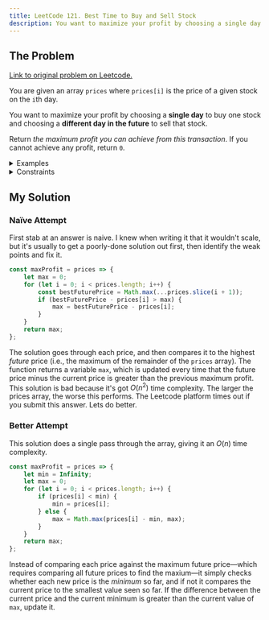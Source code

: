 ```yaml
---
title: LeetCode 121. Best Time to Buy and Sell Stock
description: You want to maximize your profit by choosing a single day to buy one stock and choosing a different day in the future to sell that stock.
---
```


## The Problem

[Link to original problem on Leetcode.](https://leetcode.com/problems/best-time-to-buy-and-sell-stock/)

You are given an array `prices` where `prices[i]` is the price of a given stock on the `i`th day.

You want to maximize your profit by choosing a **single day** to buy one stock and choosing a **different day in the future** to sell that stock.

Return _the maximum profit you can achieve from this transaction_. If you cannot achieve any profit, return `0`.

<details>
<summary>Examples</summary>

Example 1:

```
Input: prices = [7,1,5,3,6,4]
Output: 5
Explanation: Buy on day 2 (price = 1) and sell on day 5 (price = 6), profit = 6-1 = 5.
Note that buying on day 2 and selling on day 1 is not allowed because you must buy before you sell.
```

Example 2:

```
Input: prices = [7,6,4,3,1]
Output: 0
Explanation: In this case, no transactions are done and the max profit = 0.
```

</details>

<details>
<summary>Constraints</summary>

- 1 <= `prices.length` <= 10<sup>5</sup>
- 0 <= `prices[i]` <= 10<sup>4</sup>
</details>

## My Solution

### Naïve Attempt

First stab at an answer is naive. I knew when writing it that it wouldn't scale, but it's usually to get a poorly-done solution out first, then identify the weak points and fix it.

```javascript
const maxProfit = prices => {
	let max = 0;
	for (let i = 0; i < prices.length; i++) {
		const bestFuturePrice = Math.max(...prices.slice(i + 1));
		if (bestFuturePrice - prices[i] > max) {
			max = bestFuturePrice - prices[i];
		}
	}
	return max;
};
```

The solution goes through each price, and then compares it to the highest _future_ price (i.e., the maximum of the remainder of the `prices` array). The function returns a variable `max`, which is updated every time that the future price minus the current price is greater than the previous maximum profit. This solution is bad because it's got $O(n{^2})$ time complexity. The larger the prices array, the worse this performs. The Leetcode platform times out if you submit this answer. Lets do better.

### Better Attempt

This solution does a single pass through the array, giving it an $O(n)$ time complexity.

```javascript
const maxProfit = prices => {
	let min = Infinity;
	let max = 0;
	for (let i = 0; i < prices.length; i++) {
		if (prices[i] < min) {
			min = prices[i];
		} else {
			max = Math.max(prices[i] - min, max);
		}
	}
	return max;
};
```

Instead of comparing each price against the maximum future price—which requires comparing all future prices to find the maxium—it simply checks whether each new price is the _minimum_ so far, and if not it compares the current price to the smallest value seen so far. If the difference between the current price and the current minimum is greater than the current value of `max`, update it.
